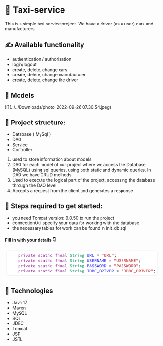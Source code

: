 # 🚖 Taxi-service
This is a simple taxi service project.
We have a driver (as a user) cars and manufacturers

## ✍ **Available functionality**
- authentication / authorization
- login/logout
- create, delete, change cars
- create, delete, change manufacturer
- create, delete, change the driver

## 🎯 Models

![](../../Downloads/photo_2022-09-26 07.30.54.jpeg)

## 👾 **Project structure:**
- Database ( MySql )
- DAO
- Service
- Controller
1) used to store information about models
2) DAO for each model of our project where we access the Database (MySQL) using sql queries, using both static and dynamic queries. In DAO we have CRUD methods
3) Used to execute the logical part of the project, accessing the database through the DAO level
4) Accepts a request from the client and generates a response

## 🤌 Steps required to get started:
- you need Tomcat version: 9.0.50 to run the project
- connectionUtil specify your data for working with the database
- the necessary tables for work can be found in init_db.sql
  
####  Fill in with your details 👇

 ![img.png](img.png)

## 🤖 Technologies
- Java 17
- Maven
- MySQL
- SQL
- JDBC
- Tomcat
- JSP
- JSTL
